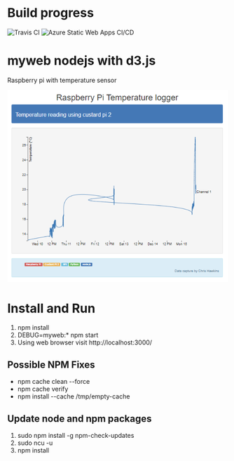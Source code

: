 # Build progress
![Travis 
CI](https://travis-ci.org/catchcoder/myweb.svg?branch=master 
"Progress")
![Azure Static Web Apps CI/CD](https://github.com/catchcoder/myweb/workflows/Azure%20Static%20Web%20Apps%20CI/CD/badge.svg)


# myweb nodejs with d3.js

Raspberry pi with temperature sensor

![Example of webpage](public/webpage.png)

# Install and Run

1) npm install
2) DEBUG=myweb:* npm start
3) Using web browser visit http://localhost:3000/


## Possible NPM Fixes

- npm cache clean --force
- npm cache verify
- npm install --cache /tmp/empty-cache

## Update node and npm packages
1) sudo npm install -g npm-check-updates
2) sudo ncu -u
3) npm install 

